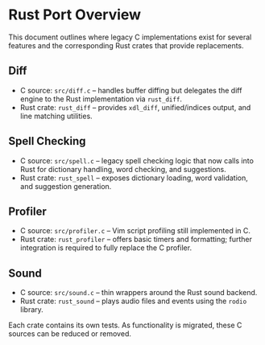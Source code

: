 # Rust Port Overview

This document outlines where legacy C implementations exist for several features
and the corresponding Rust crates that provide replacements.

## Diff

- C source: `src/diff.c` – handles buffer diffing but delegates the diff engine to
  the Rust implementation via `rust_diff`.
- Rust crate: `rust_diff` – provides `xdl_diff`, unified/indices output, and
  line matching utilities.

## Spell Checking

- C source: `src/spell.c` – legacy spell checking logic that now calls into
  Rust for dictionary handling, word checking, and suggestions.
- Rust crate: `rust_spell` – exposes dictionary loading, word validation, and
  suggestion generation.

## Profiler

- C source: `src/profiler.c` – Vim script profiling still implemented in C.
- Rust crate: `rust_profiler` – offers basic timers and formatting; further
  integration is required to fully replace the C profiler.

## Sound

- C source: `src/sound.c` – thin wrappers around the Rust sound backend.
- Rust crate: `rust_sound` – plays audio files and events using the `rodio`
  library.

Each crate contains its own tests. As functionality is migrated, these C
sources can be reduced or removed.
